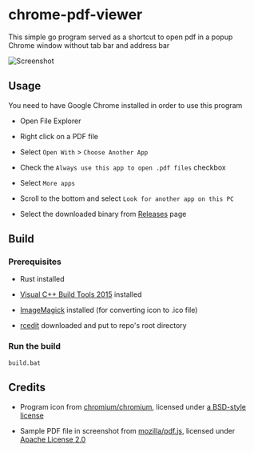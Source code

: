 # chrome-pdf-viewer

This simple go program served as a shortcut to open pdf in a popup Chrome window without tab bar and address bar

![Screenshot](https://raw.githubusercontent.com/maxloh/chrome-pdf-viewer/readme/screenshot.png)

## Usage

You need to have Google Chrome installed in order to use this program

- Open File Explorer

- Right click on a PDF file

- Select `Open With` > `Choose Another App`

- Check the `Always use this app to open .pdf files` checkbox

- Select `More apps`

- Scroll to the bottom and select `Look for another app on this PC`

- Select the downloaded binary from [Releases](https://github.com/maxloh/chrome-pdf-viewer/releases) page

## Build

### Prerequisites

- Rust installed

- [Visual C++ Build Tools 2015](https://go.microsoft.com/fwlink/?LinkId=691126) installed

- [ImageMagick](https://imagemagick.org/script/download.php) installed (for converting icon to .ico file)

- [rcedit](https://github.com/electron/rcedit/releases) downloaded and put to repo's root directory

### Run the build

```
build.bat
```

## Credits

- Program icon from [chromium/chromium](https://chromium.googlesource.com/chromium/src/+/28ee90fc0392760f358c16cbb57c0323500d7bb0/chrome/browser/resources/settings/icons.html#123), licensed under [a BSD-style license](https://chromium.googlesource.com/chromium/src/+/refs/heads/master/LICENSE)

- Sample PDF file in screenshot from [mozilla/pdf.js](https://github.com/mozilla/pdf.js/blob/f652cf8e5ea127393ee83e6cb30c51ecd6ce91c3/web/compressed.tracemonkey-pldi-09.pdf), licensed under [Apache License 2.0](https://github.com/mozilla/pdf.js/blob/master/LICENSE)
